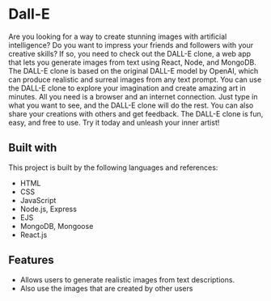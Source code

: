 # Dall-E
Are you looking for a way to create stunning images with artificial intelligence? Do you want to impress your friends and followers with your creative skills? If so, you need to check out the DALL-E clone, a web app that lets you generate images from text using React, Node, and MongoDB. The DALL-E clone is based on the original DALL-E model by OpenAI, which can produce realistic and surreal images from any text prompt. You can use the DALL-E clone to explore your imagination and create amazing art in minutes. All you need is a browser and an internet connection. Just type in what you want to see, and the DALL-E clone will do the rest. You can also share your creations with others and get feedback. The DALL-E clone is fun, easy, and free to use. Try it today and unleash your inner artist!

## Built with
This project is built by the following languages and references:
- HTML
- CSS
- JavaScript
- Node.js, Express
- EJS
- MongoDB, Mongoose
- React.js

## Features
- Allows users to generate realistic images from text descriptions.
- Also use the images that are created by other users
